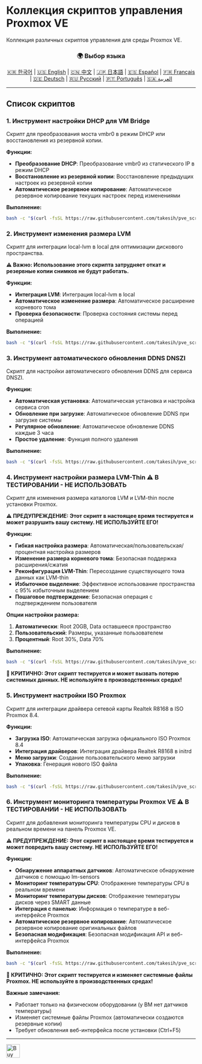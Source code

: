 # Коллекция скриптов управления Proxmox VE
Коллекция различных скриптов управления для среды Proxmox VE.

<div align="center">
  <h3>🌍 Выбор языка</h3>
  <a href="README.md">🇰🇷 한국어</a> |
  <a href="README_EN.md">🇺🇸 English</a> |
  <a href="README_CN.md">🇨🇳 中文</a> |
  <a href="README_JP.md">🇯🇵 日本語</a> |
  <a href="README_ES.md">🇪🇸 Español</a> |
  <a href="README_FR.md">🇫🇷 Français</a> |
  <a href="README_DE.md">🇩🇪 Deutsch</a> |
  <a href="README_RU.md">🇷🇺 Русский</a> |
  <a href="README_PT.md">🇵🇹 Português</a> |
  <a href="README_AR.md">🇸🇦 العربية</a>
</div>

---

## Список скриптов

### 1. Инструмент настройки DHCP для VM Bridge
Скрипт для преобразования моста vmbr0 в режим DHCP или восстановления из резервной копии.

**Функции:**
- **Преобразование DHCP**: Преобразование vmbr0 из статического IP в режим DHCP
- **Восстановление из резервной копии**: Восстановление предыдущих настроек из резервной копии
- **Автоматическое резервное копирование**: Автоматическое резервное копирование текущих настроек перед изменениями

**Выполнение:**
```bash
bash -c "$(curl -fsSL https://raw.githubusercontent.com/takesih/pve_script/main/pve_vmbr0_dhcp.sh)"
```

### 2. Инструмент изменения размера LVM
Скрипт для интеграции local-lvm в local для оптимизации дискового пространства.

**⚠️ Важно: Использование этого скрипта затрудняет откат и резервные копии снимков не будут работать.**

**Функции:**
- **Интеграция LVM**: Интеграция local-lvm в local
- **Автоматическое изменение размера**: Автоматическое расширение корневого тома
- **Проверка безопасности**: Проверка состояния системы перед операцией

**Выполнение:**
```bash
bash -c "$(curl -fsSL https://raw.githubusercontent.com/takesih/pve_script/main/pve_lvm_resize.sh)"
```

### 3. Инструмент автоматического обновления DDNS DNSZI
Скрипт для настройки автоматического обновления DDNS для сервиса DNSZI.

**Функции:**
- **Автоматическая установка**: Автоматическая установка и настройка сервиса cron
- **Обновление при загрузке**: Автоматическое обновление DDNS при загрузке системы
- **Регулярное обновление**: Автоматическое обновление DDNS каждые 3 часа
- **Простое удаление**: Функция полного удаления

**Выполнение:**
```bash
bash -c "$(curl -fsSL https://raw.githubusercontent.com/takesih/pve_script/main/dnszi_ddns_setup.sh)"
```

### 4. Инструмент настройки размера LVM-Thin ⚠️ **В ТЕСТИРОВАНИИ - НЕ ИСПОЛЬЗОВАТЬ**
Скрипт для изменения размера каталогов LVM и LVM-thin после установки Proxmox.

**⚠️ ПРЕДУПРЕЖДЕНИЕ: Этот скрипт в настоящее время тестируется и может разрушить вашу систему. НЕ ИСПОЛЬЗУЙТЕ ЕГО!**

**Функции:**
- **Гибкая настройка размера**: Автоматическая/пользовательская/процентная настройка размеров
- **Изменение размера корневого тома**: Безопасная поддержка расширения/сжатия
- **Реконфигурация LVM-Thin**: Пересоздание существующего тома данных как LVM-thin
- **Избыточное выделение**: Эффективное использование пространства с 95% избыточным выделением
- **Пошаговое подтверждение**: Безопасная операция с подтверждением пользователя

**Опции настройки размера:**
1. **Автоматически**: Root 20GB, Data оставшееся пространство
2. **Пользовательский**: Размеры, указанные пользователем
3. **Процентный**: Root 30%, Data 70%

**Выполнение:**
```bash
bash -c "$(curl -fsSL https://raw.githubusercontent.com/takesih/pve_script/main/pve_lvm_thin_setup.sh)"
```

**🚨 КРИТИЧНО: Этот скрипт тестируется и может вызвать потерю системных данных. НЕ используйте в производственных средах!**

### 5. Инструмент настройки ISO Proxmox
Скрипт для интеграции драйвера сетевой карты Realtek R8168 в ISO Proxmox 8.4.

**Функции:**
- **Загрузка ISO**: Автоматическая загрузка официального ISO Proxmox 8.4
- **Интеграция драйверов**: Интеграция драйвера Realtek R8168 в initrd
- **Меню загрузки**: Создание пользовательского меню загрузки
- **Упаковка**: Генерация нового ISO файла

**Выполнение:**
```bash
bash -c "$(curl -fsSL https://raw.githubusercontent.com/takesih/pve_script/main/proxmox_iso_customize.sh)"
```

### 6. Инструмент мониторинга температуры Proxmox VE ⚠️ **В ТЕСТИРОВАНИИ - НЕ ИСПОЛЬЗОВАТЬ**
Скрипт для добавления мониторинга температуры CPU и дисков в реальном времени на панель Proxmox VE.

**⚠️ ПРЕДУПРЕЖДЕНИЕ: Этот скрипт в настоящее время тестируется и может повредить вашу систему. НЕ ИСПОЛЬЗУЙТЕ ЕГО!**

**Функции:**
- **Обнаружение аппаратных датчиков**: Автоматическое обнаружение датчиков с помощью lm-sensors
- **Мониторинг температуры CPU**: Отображение температуры CPU в реальном времени
- **Мониторинг температуры дисков**: Отображение температуры дисков через SMART данные
- **Интеграция с панелью**: Информация о температуре в веб-интерфейсе Proxmox
- **Автоматическое резервное копирование**: Автоматическое резервное копирование оригинальных файлов
- **Безопасная модификация**: Безопасная модификация API и веб-интерфейса Proxmox

**Выполнение:**
```bash
bash -c "$(curl -fsSL https://raw.githubusercontent.com/takesih/pve_script/main/pve_temperature_monitor.sh)"
```

**🚨 КРИТИЧНО: Этот скрипт тестируется и изменяет системные файлы Proxmox. НЕ используйте в производственных средах!**

**Важные замечания:**
- Работает только на физическом оборудовании (у ВМ нет датчиков температуры)
- Изменяет системные файлы Proxmox (автоматически создаются резервные копии)
- Требует обновления веб-интерфейса после установки (Ctrl+F5)

---

<a href='https://ko-fi.com/R6R71ILZQL' target='_blank'><img height='36' style='border:0px;height:36px;' src='https://storage.ko-fi.com/cdn/kofi3.png?v=6' border='0' alt='Buy Me a Coffee at ko-fi.com' /></a> 